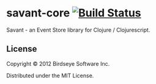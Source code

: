 # savant-core [![Build Status](https://travis-ci.org/BirdseyeSoftware/savant-core.png)](https://travis-ci.org/BirdseyeSoftware/savant-core)

Savant - an Event Store library for Clojure / Clojurescript.

## License

Copyright © 2012 Birdseye Software Inc.

Distributed under the MIT License.
